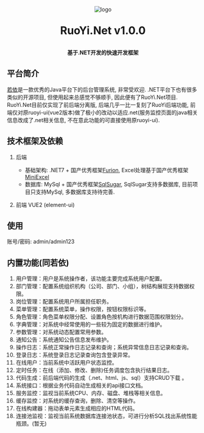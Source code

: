 <p align="center">
	<img alt="logo" src="https://oscimg.oschina.net/oscnet/up-dd77653d7c9f197dd9d93684f3c8dcfbab6.png">
</p>
<h1 align="center" style="margin: 30px 0 30px; font-weight: bold;">RuoYi.Net v1.0.0</h1>
<h4 align="center">基于.NET开发的快速开发框架</h4>

## 平台简介
<a href="https://gitee.com/y_project/RuoYi" target="_blank">若依</a>是一款优秀的Java平台下的后台管理系统, 非常受欢迎. .NET平台下也有很多类似的开源项目, 但使用起来总感觉不够顺手, 因此便有了RuoYi.Net项目. RuoYi.Net目前仅实现了前后端分离版, 后端几乎一比一复刻了RuoYi后端功能, 前端仅对原ruoyi-ui(vue2版本)做了极小的改动以适应.net(服务监控页面的java相关信息改成了.net相关信息, 不在意此功能的可直接使用原ruoyi-ui).
	
## 技术框架及依赖
1. 后端		
   - 基础架构: .NET7 + 国产优秀框架<a href="https://gitee.com/dotnetchina/Furion" target="_blank">Furion</a>, Excel处理基于国产优秀框架<a href="https://gitee.com/dotnetchina/MiniExcel" target="_blank">MiniExcel</a>
   - 数据库: MySql + 国产优秀框架<a href="https://gitee.com/dotnetchina/SqlSugar" target="_blank">SqlSugar</a>, SqlSugar支持多数据库, 目前项目只支持MySql, 多数据库支持待完善.
   
2. 前端 
   VUE2 (element-ui)

## 使用
账号/密码: admin/admin123

## 内置功能(同若依)

1.  用户管理：用户是系统操作者，该功能主要完成系统用户配置。
2.  部门管理：配置系统组织机构（公司、部门、小组），树结构展现支持数据权限。
3.  岗位管理：配置系统用户所属担任职务。
4.  菜单管理：配置系统菜单，操作权限，按钮权限标识等。
5.  角色管理：角色菜单权限分配、设置角色按机构进行数据范围权限划分。
6.  字典管理：对系统中经常使用的一些较为固定的数据进行维护。
7.  参数管理：对系统动态配置常用参数。
8.  通知公告：系统通知公告信息发布维护。
9.  操作日志：系统正常操作日志记录和查询；系统异常信息日志记录和查询。
10. 登录日志：系统登录日志记录查询包含登录异常。
11. 在线用户：当前系统中活跃用户状态监控。
12. 定时任务：在线（添加、修改、删除)任务调度包含执行结果日志。
13. 代码生成：前后端代码的生成（.net、html、js、sql）支持CRUD下载 。
14. 系统接口：根据业务代码自动生成相关的api接口文档。
15. 服务监控：监视当前系统CPU、内存、磁盘、堆栈等相关信息。
16. 缓存监控：对系统的缓存查询，删除、清空等操作。
17. 在线构建器：拖动表单元素生成相应的HTML代码。
18. 连接池监视：监视当前系统数据库连接池状态，可进行分析SQL找出系统性能瓶颈。(暂无)